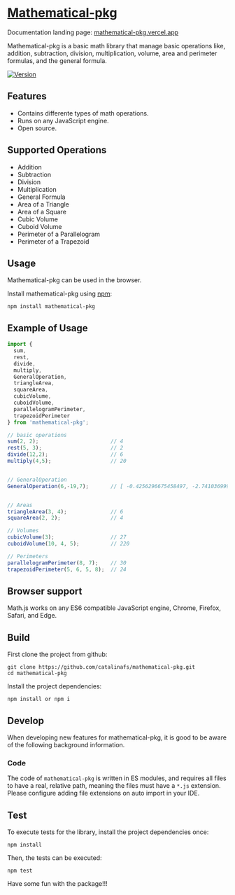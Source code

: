 # [Mathematical-pkg](https://www.npmjs.com/package/mathematical-pkg)

Documentation landing page: [mathematical-pkg.vercel.app](https://mathematical-pkg.org)

Mathematical-pkg is a basic math library that manage basic operations like, addition, subtraction, division, multiplication, volume, area and perimeter formulas, and the general formula.

[![Version](https://img.shields.io/npm/v/mathematical-pkg.svg)](https://www.npmjs.com/package/mathematical-pkg)

## Features

- Contains differente types of math operations.
- Runs on any JavaScript engine.
- Open source.

## Supported Operations

- Addition
- Subtraction
- Division
- Multiplication
- General Formula
- Area of a Triangle
- Area of a Square
- Cubic Volume
- Cuboid Volume
- Perimeter of a Parallelogram
- Perimeter of a Trapezoid

## Usage

Mathematical-pkg can be used in the browser.

Install mathematical-pkg using [npm](https://www.npmjs.com/package/mathematical-pkg):

    npm install mathematical-pkg

## Example of Usage

```js
import {
  sum, 
  rest, 
  divide, 
  multiply, 
  GeneralOperation, 
  triangleArea, 
  squareArea, 
  cubicVolume, 
  cuboidVolume, 
  parallelogramPerimeter, 
  trapezoidPerimeter
} from 'mathematical-pkg';

// basic operations
sum(2, 2);                       // 4
rest(5, 3);                      // 2
divide(12,2);                    // 6
multiply(4,5);                   // 20


// GeneralOperation
GeneralOperation(6,-19,7);       // [ -0.4256296675458497, -2.741036999120817 ]


// Areas
triangleArea(3, 4);              // 6
squareArea(2, 2);                // 4

// Volumes
cubicVolume(3);                  // 27
cuboidVolume(10, 4, 5);          // 220

// Perimeters 
parallelogramPerimeter(8, 7);    // 30
trapezoidPerimeter(5, 6, 5, 8);  // 24

```

## Browser support

Math.js works on any ES6 compatible JavaScript engine, Chrome, Firefox, Safari, and Edge.


## Build

First clone the project from github:

    git clone https://github.com/catalinafs/mathematical-pkg.git
    cd mathematical-pkg

Install the project dependencies:

    npm install or npm i

## Develop

When developing new features for mathematical-pkg, it is good to be aware of the following background information.

### Code

The code of `mathematical-pkg` is written in ES modules, and requires all files to have a real, relative path, meaning the files must have a `*.js` extension. Please configure adding file extensions on auto import in your IDE.

## Test

To execute tests for the library, install the project dependencies once:

    npm install

Then, the tests can be executed:

    npm test

Have some fun with the package!!!